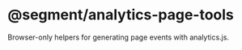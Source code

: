 # @segment/analytics-page-tools

Browser-only helpers for generating page events with analytics.js. 
